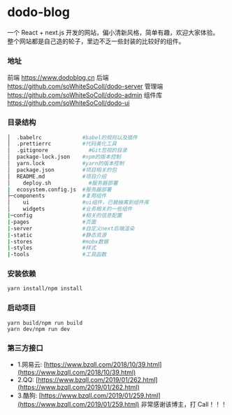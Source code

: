 # dodo-blog

一个 React + next.js 开发的网站，偏小清新风格，简单有趣，欢迎大家体验。  
整个网站都是自己造的轮子，里边不乏一些封装的比较好的组件。

### 地址

前端 https://www.dodoblog.cn
后端 https://github.com/soWhiteSoColl/dodo-server
管理端 https://github.com/soWhiteSoColl/dodo-admin
组件库 https://github.com/soWhiteSoColl/dodo-ui

### 目录结构

```bash
│  .babelrc             #babel的规则以及插件
│  .prettierrc          #代码美化工具
│  .gitignore	          #Git忽视的目录
│  package-lock.json    #npm的版本控制
│  yarn.lock            #yarn的版本控制
│  package.json         #项目相关的包
│  README.md            #项目介绍
│	 deploy.sh            #服务器部署
|  ecosystem.config.js  #服务器部署
├─components            #复用组件
│    ui                 #ui组件，已被抽离到组件库
│    widgets            #业务相关的一些组件
|─config                #相关的信息配置
|-pages                 #页面
|-server                #自定义next后端渲染
|-static                #静态资源
|-stores                #mobx数据
|-styles                #样式
|-tools                 #工具函数
```

### 安装依赖

```bash
yarn install/npm install
```

### 启动项目

```
yarn build/npm run build
yarn dev/npm run dev
```

### 第三方接口

- 1.网易云: [https://www.bzqll.com/2018/10/39.html](https://www.bzqll.com/2018/10/39.html)
- 2.QQ: [https://www.bzqll.com/2019/01/262.html](https://www.bzqll.com/2019/01/262.html)
- 3.酷狗: [https://www.bzqll.com/2019/01/259.html](https://www.bzqll.com/2019/01/259.html)
  非常感谢该博主，打 Call！！！

